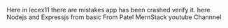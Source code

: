 Here in lecex11 there are mistakes app has been crashed verify it.
here Nodejs and Expressjs from basic 
 From Patel MernStack youtube Channnel
